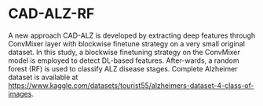 # CAD-ALZ-RF
A new approach CAD-ALZ is developed by extracting deep features through ConvMixer layer with blockwise finetune strategy on a very small original dataset. In this study, a blockwise finetuning strategy on the ConvMixer model is employed to detect DL-based features. After-wards, a random forest (RF) is used to classify ALZ disease stages. 
Complete Alzheimer dataset is available at https://www.kaggle.com/datasets/tourist55/alzheimers-dataset-4-class-of-images.
